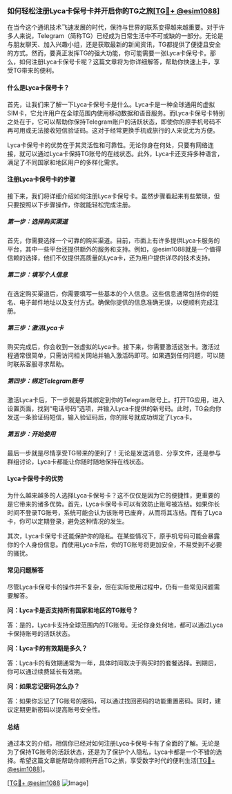 ### 如何轻松注册Lyca卡保号卡并开启你的TG之旅[[TG💪+ @esim1088](https://t.me/s/esim1088)]

在当今这个通讯技术飞速发展的时代，保持与世界的联系变得越来越重要。对于许多人来说，Telegram（简称TG）已经成为日常生活中不可或缺的一部分。无论是与朋友聊天、加入兴趣小组，还是获取最新的新闻资讯，TG都提供了便捷且安全的方式。然而，要真正发挥TG的强大功能，你可能需要一张Lyca卡保号卡。那么，如何注册Lyca卡保号卡呢？这篇文章将为你详细解答，帮助你快速上手，享受TG带来的便利。

#### 什么是Lyca卡保号卡？

首先，让我们来了解一下Lyca卡保号卡是什么。Lyca卡是一种全球通用的虚拟SIM卡，它允许用户在全球范围内使用移动数据和语音服务。而Lyca卡保号卡特别之处在于，它可以帮助你保持Telegram账户的活跃状态，即使你的原手机号码不再可用或无法接收短信验证码。这对于经常更换手机或旅行的人来说尤为方便。

Lyca卡保号卡的优势在于其灵活性和可靠性。无论你身在何处，只要有网络连接，就可以通过Lyca卡保持TG账号的在线状态。此外，Lyca卡还支持多种语言，满足了不同国家和地区用户的多样化需求。

#### 注册Lyca卡保号卡的步骤

接下来，我们将详细介绍如何注册Lyca卡保号卡。虽然步骤看起来有些繁琐，但只要按照以下步骤操作，你就能轻松完成注册。

##### 第一步：选择购买渠道

首先，你需要选择一个可靠的购买渠道。目前，市面上有许多提供Lyca卡服务的平台，其中一些平台还提供额外的服务和支持。例如，@esim1088就是一个值得信赖的选择，他们不仅提供高质量的Lyca卡，还为用户提供详尽的技术支持。

##### 第二步：填写个人信息

在选定购买渠道后，你需要填写一些基本的个人信息。这些信息通常包括你的姓名、电子邮件地址以及支付方式。确保你提供的信息准确无误，以便顺利完成注册。

##### 第三步：激活Lyca卡

购买完成后，你会收到一张虚拟的Lyca卡。接下来，你需要激活这张卡。激活过程通常很简单，只需访问相关网站并输入激活码即可。如果遇到任何问题，可以随时联系客服寻求帮助。

##### 第四步：绑定Telegram账号

激活Lyca卡后，下一步就是将其绑定到你的Telegram账号上。打开TG应用，进入设置页面，找到“电话号码”选项，并输入Lyca卡提供的新号码。此时，TG会向你发送一条验证码短信，输入验证码后，你的账号就成功绑定了Lyca卡。

##### 第五步：开始使用

最后一步就是尽情享受TG带来的便利了！无论是发送消息、分享文件，还是参与群组讨论，Lyca卡都能让你随时随地保持在线状态。

#### Lyca卡保号卡的优势

为什么越来越多的人选择Lyca卡保号卡？这不仅仅是因为它的便捷性，更重要的是它带来的诸多优势。首先，Lyca卡保号卡可以有效防止账号被冻结。如果你长时间不登录TG账号，系统可能会认为该账号已废弃，从而将其冻结。而有了Lyca卡，你可以定期登录，避免这种情况的发生。

其次，Lyca卡保号卡还能保护你的隐私。在某些情况下，原手机号码可能会暴露你的个人身份信息。而使用Lyca卡后，你的TG账号将更加安全，不易受到不必要的骚扰。

#### 常见问题解答

尽管Lyca卡保号卡的操作并不复杂，但在实际使用过程中，仍有一些常见问题需要解答。

**问：Lyca卡是否支持所有国家和地区的TG账号？**

答：是的，Lyca卡支持全球范围内的TG账号。无论你身处何地，都可以通过Lyca卡保持账号的活跃状态。

**问：Lyca卡的有效期是多久？**

答：Lyca卡的有效期通常为一年，具体时间取决于购买时的套餐选择。到期后，你可以通过续费延长有效期。

**问：如果忘记密码怎么办？**

答：如果你忘记了TG账号的密码，可以通过找回密码的功能重置密码。同时，建议定期更新密码以提高账号安全性。

#### 总结

通过本文的介绍，相信你已经对如何注册Lyca卡保号卡有了全面的了解。无论是为了保持TG账号的活跃状态，还是为了保护个人隐私，Lyca卡都是一个不错的选择。希望这篇文章能帮助你顺利开启TG之旅，享受数字时代的便利生活[[TG💪+ @esim1088](https://t.me/s/esim1088)]。

[[TG💪+ @esim1088](https://t.me/s/esim1088) ![Image](https://i.postimg.cc/4NQfJmqS/Snipaste-2025-05-13-00-14-12.png)]